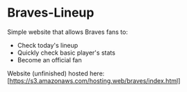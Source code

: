 # Braves-Lineup
Simple website that allows Braves fans to:
  * Check today's lineup
  * Quickly check basic player's stats
  * Become an official fan

Website (unfinished) hosted here: [https://s3.amazonaws.com/hosting.web/braves/index.html]
